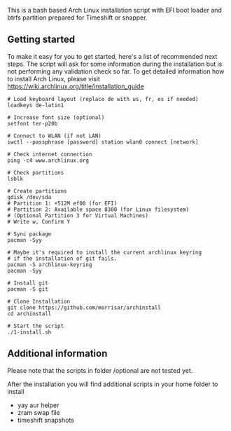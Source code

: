This is a bash based Arch Linux installation script with EFI boot loader and btrfs partition prepared for Timeshift or snapper.

## Getting started

To make it easy for you to get started, here's a list of recommended next steps. 
The script will ask for some information during the installation but is not performing any validation check so far.
To get detailed information how to install Arch Linux, please visit https://wiki.archlinux.org/title/installation_guide


```
# Load keyboard layout (replace de with us, fr, es if needed)
loadkeys de-latin1

# Increase font size (optional)
setfont ter-p20b

# Connect to WLAN (if not LAN)
iwctl --passphrase [password] station wlan0 connect [network]

# Check internet connection
ping -c4 www.archlinux.org

# Check partitions
lsblk

# Create partitions
gdisk /dev/sda
# Partition 1: +512M ef00 (for EFI)
# Partition 2: Available space 8300 (for Linux filesystem)
# (Optional Partition 3 for Virtual Machines)
# Write w, Confirm Y

# Sync package
pacman -Syy

# Maybe it's required to install the current archlinux keyring
# if the installation of git fails.
pacman -S archlinux-keyring
pacman -Syy

# Install git
pacman -S git

# Clone Installation
git clone https://github.com/morrisar/archinstall
cd archinstall

# Start the script
./1-install.sh

```

## Additional information

Please note that the scripts in folder /optional are not tested yet.

After the installation you will find additional scripts in your home folder to install

- yay aur helper
- zram swap file
- timeshift snapshots
